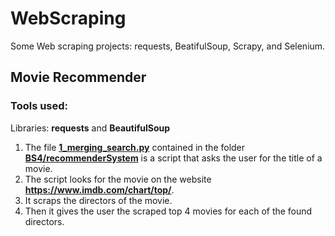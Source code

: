 # WebScraping
Some Web scraping projects: requests, BeatifulSoup, Scrapy, and Selenium.

## Movie Recommender

### Tools used:
Libraries: **requests** and **BeautifulSoup**

1. The file **[1_merging_search.py](https://github.com/santijob2022/WebScraping/blob/master/BS4/recommenderSystem/1_merging_search.py)** contained in the folder **[BS4/recommenderSystem](https://github.com/santijob2022/WebScraping/tree/master/BS4)** is a script that asks the user for the title of a movie.
2. The script looks for the movie on the website **https://www.imdb.com/chart/top/**.
3. It scraps the directors of the movie.
4. Then it gives the user the scraped top 4 movies for each of the found directors.
